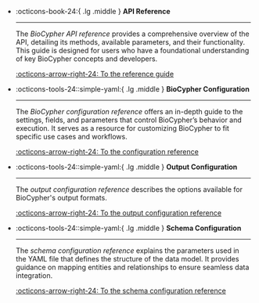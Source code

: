 <div class="grid cards" markdown>

-   :octicons-book-24:{ .lg .middle } __API Reference__

    ---

    The *BioCypher API reference* provides a comprehensive overview of the API, detailing its methods, available parameters, and their functionality. This guide is designed for users who have a foundational understanding of key BioCypher concepts and developers.

    [:octicons-arrow-right-24: To the reference guide](source/index.md)

</div>

<div class="grid cards" markdown>

-   :octicons-tools-24::simple-yaml:{ .lg .middle } __BioCypher Configuration__

    ---

    The *BioCypher configuration reference* offers an in-depth guide to the settings, fields, and parameters that control BioCypher’s behavior and execution. It serves as a resource for customizing BioCypher to fit specific use cases and workflows.

    [:octicons-arrow-right-24: To the configuration reference](biocypher-config-guide.md)
</div>

<div class="grid cards" markdown>

-   :octicons-tools-24::simple-yaml:{ .lg .middle } __Output Configuration__

    ---

    The *output configuration reference* describes the options available for BioCypher's output formats.

    [:octicons-arrow-right-24: To the output configuration reference](outputs/index.md)
</div>

<div class="grid cards" markdown>

-   :octicons-tools-24::simple-yaml:{ .lg .middle } __Schema Configuration__

    ---

    The *schema configuration reference* explains the parameters used in the YAML file that defines the structure of the data model. It provides guidance on mapping entities and relationships to ensure seamless data integration.

    [:octicons-arrow-right-24: To the schema configuration reference](schema-config-guide.md)

</div>
